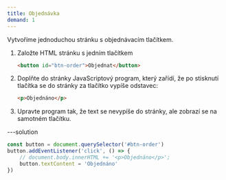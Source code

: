 ```yaml
---
title: Objednávka
demand: 1
---
```


Vytvoříme jednoduchou stránku s objednávacím tlačítkem.

1. Založte HTML stránku s jedním tlačítkem
   ```html
   <button id="btn-order">Objednat</button>
   ```
1. Doplňte do stránky JavaScriptový program, který zařídí, že po stisknutí tlačítka se do stránky za tlačítko vypíše odstavec:
   ```html
   <p>Objednáno</p>
   ```
1. Upravte program tak, že text se nevypíše do stránky, ale zobrazí se na samotném tlačítku.

---solution

```js
const button = document.querySelector('#btn-order')
button.addEventListener('click', () => {
	// document.body.innerHTML += '<p>Objednáno</p>';
	button.textContent = 'Objednáno'
})
```
